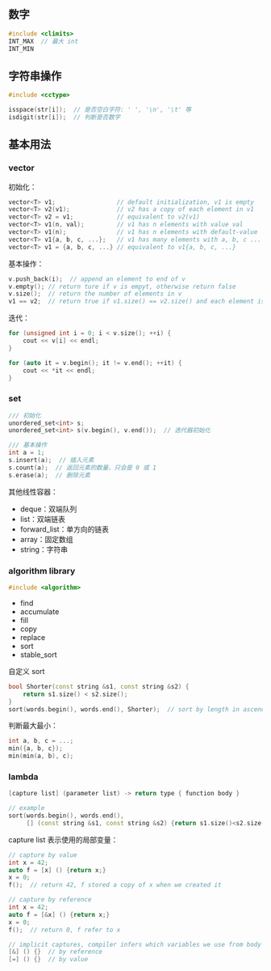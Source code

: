 
## 数字

```c++
#include <climits>
INT_MAX  // 最大 int
INT_MIN
```

## 字符串操作

```c++
#include <cctype>

isspace(str[i]);  // 是否空白字符: ' ', '\n', '\t' 等
isdigit(str[i]);  // 判断是否数字

```

## 基本用法

### vector

初始化：

```c++
vector<T> v1;                 // default initialization, v1 is empty
vector<T> v2(v1);             // v2 has a copy of each element in v1
vector<T> v2 = v1;            // equivalent to v2(v1)
vector<T> v1(n, val);         // v1 has n elements with value val
vector<T> v1(n);              // v1 has n elements with default-value
vector<T> v1{a, b, c, ...};   // v1 has many elements with a, b, c ...
vector<T> v1 = {a, b, c, ...} // equivalent to v1{a, b, c, ...}
```

基本操作：

```c++
v.push_back(i);  // append an element to end of v
v.empty(); // return ture if v is empyt, otherwise return false
v.size();  // return the number of elements in v
v1 == v2;  // return true if v1.size() == v2.size() and each element is equivalent
```

迭代：

```c++
for (unsigned int i = 0; i < v.size(); ++i) {
    cout << v[i] << endl;
}

for (auto it = v.begin(); it != v.end(); ++it) {
    cout << *it << endl;
}
```

### set

```c++
/// 初始化
unordered_set<int> s;
unordered_set<int> s(v.begin(), v.end());  // 迭代器初始化

/// 基本操作
int a = 1;
s.insert(a);  // 插入元素
s.count(a);  // 返回元素的数量，只会是 0 或 1
s.erase(a);  // 删除元素
```

其他线性容器：

* deque：双端队列
* list：双端链表
* forward_list：单方向的链表
* array：固定数组
* string：字符串

### algorithm library

```c++
#include <algorithm>
```

* find
* accumulate
* fill
* copy
* replace
* sort
* stable_sort

自定义 sort

```c++
bool Shorter(const string &s1, const string &s2) {
    return s1.size() < s2.size();
}
sort(words.begin(), words.end(), Shorter);  // sort by length in ascending order
```

判断最大最小：

```c++
int a, b, c = ...;
min({a, b, c});
min(min(a, b), c);
```



### lambda

```c++
[capture list] (parameter list) -> return type { function body }

// example
sort(words.begin(), words.end(), 
     [] (const string &s1, const string &s2) {return s1.size()<s2.size();});
```

capture list 表示使用的局部变量：

```c++
// capture by value
int x = 42;
auto f = [x] () {return x;}
x = 0;
f();  // return 42, f stored a copy of x when we created it

// capture by reference
int x = 42;
auto f = [&x] () {return x;}
x = 0;
f();  // return 0, f refer to x

// implicit captures, compiler infers which variables we use from body
[&] () {}  // by reference
[=] () {}  // by value
```
